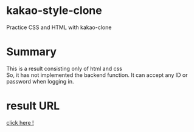 # kakao-style-clone  

Practice CSS and HTML with kakao-clone

# Summary  

This is a result consisting only of html and css <br/>
So, it has not implemented the backend function.
It can accept any ID or password when logging in.

#  result URL
<a href = "https://leeseungmin4966.github.io/kakao-style-clone/"> click here ! </a>
